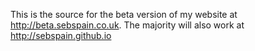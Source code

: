 This is the source for the beta version of my website at http://beta.sebspain.co.uk. The majority will also work at http://sebspain.github.io
